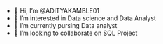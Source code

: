 - 👋 Hi, I’m @ADITYAKAMBLE01
- 👀 I’m interested in Data science and Data Analyst
- 🌱 I’m currently pursing Data analyst
- 💞️ I’m looking to collaborate on SQL Project
